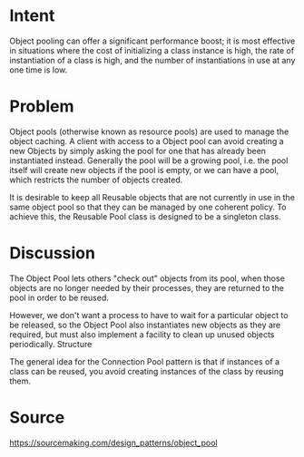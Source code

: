 #  Intent

Object pooling can offer a significant performance boost; it is most effective in situations where the cost of initializing a class instance is high, the rate of instantiation of a class is high, and the number of instantiations in use at any one time is low.

#  Problem

Object pools (otherwise known as resource pools) are used to manage the object caching. A client with access to a Object pool can avoid creating a new Objects by simply asking the pool for one that has already been instantiated instead. Generally the pool will be a growing pool, i.e. the pool itself will create new objects if the pool is empty, or we can have a pool, which restricts the number of objects created.

It is desirable to keep all Reusable objects that are not currently in use in the same object pool so that they can be managed by one coherent policy. To achieve this, the Reusable Pool class is designed to be a singleton class.

#  Discussion

The Object Pool lets others "check out" objects from its pool, when those objects are no longer needed by their processes, they are returned to the pool in order to be reused.

However, we don't want a process to have to wait for a particular object to be released, so the Object Pool also instantiates new objects as they are required, but must also implement a facility to clean up unused objects periodically.
Structure

The general idea for the Connection Pool pattern is that if instances of a class can be reused, you avoid creating instances of the class by reusing them.

#  Source

https://sourcemaking.com/design_patterns/object_pool
